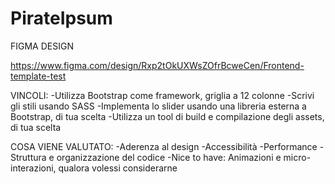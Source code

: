 # PirateIpsum
 
FIGMA DESIGN 

https://www.figma.com/design/Rxp2tOkUXWsZOfrBcweCen/Frontend-template-test


VINCOLI:
-Utilizza Bootstrap come framework, griglia a 12 colonne
-Scrivi gli stili usando SASS
-Implementa lo slider usando una libreria esterna a Bootstrap, di tua scelta
-Utilizza un tool di build e compilazione degli assets, di tua scelta


COSA VIENE VALUTATO:
-Aderenza al design
-Accessibilità
-Performance
-Struttura e organizzazione del codice
-Nice to have: Animazioni e micro-interazioni, qualora volessi considerarne


